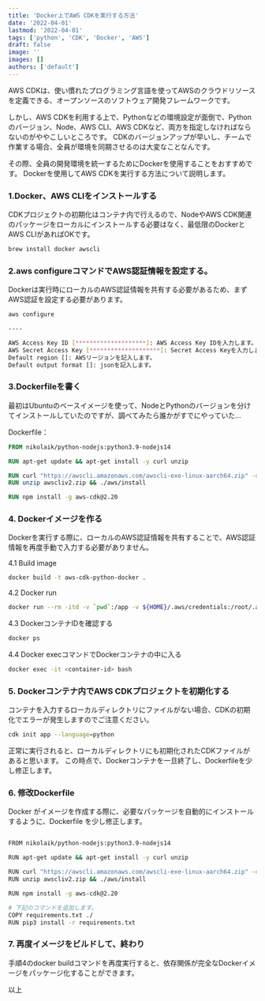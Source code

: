 ```yaml
---
title: 'Docker上でAWS CDKを実行する方法'
date: '2022-04-01'
lastmod: '2022-04-01'
tags: ['python', 'CDK', 'Docker', 'AWS']
draft: false
image: ''
images: []
authors: ['default']
---
```


AWS CDKは、使い慣れたプログラミング言語を使ってAWSのクラウドリソースを定義できる、オープンソースのソフトウェア開発フレームワークです。

しかし、AWS CDKを利用する上で、Pythonなどの環境設定が面倒で、Pythonのバージョン、Node、AWS CLI、AWS CDKなど、両方を指定しなければならないのがややこしいところです。
CDKのバージョンアップが早いし、チームで作業する場合、全員が環境を同期させるのは大変なことなんです。

その際、全員の開発環境を統一するためにDockerを使用することをおすすめです。
Dockerを使用してAWS CDKを実行する方法について説明します。

### 1.Docker、AWS CLIをインストールする
CDKプロジェクトの初期化はコンテナ内で行えるので、NodeやAWS CDK関連のパッケージをローカルにインストールする必要はなく、最低限のDockerとAWS CLIがあればOKです。

```bash
brew install docker awscli
```

### 2.aws configureコマンドでAWS認証情報を設定する。
Dockerは実行時にローカルのAWS認証情報を共有する必要があるため、まずAWS認証を設定する必要があります。

```bash
aws configure

----

AWS Access Key ID [********************]: AWS Access Key IDを入力します。
AWS Secret Access Key [********************]: Secret Access Keyを入力します。
Default region []: AWSリージョンを記入します。
Default output format []: jsonを記入します。
```

### 3.Dockerfileを書く
最初はUbuntuのベースイメージを使って、NodeとPythonのバージョンを分けてインストールしていたのですが、調べてみたら誰かがすでにやっていた...

Dockerfile：
```dockerfile
FROM nikolaik/python-nodejs:python3.9-nodejs14

RUN apt-get update && apt-get install -y curl unzip

RUN curl "https://awscli.amazonaws.com/awscli-exe-linux-aarch64.zip" -o "awscliv2.zip"
RUN unzip awscliv2.zip && ./aws/install

RUN npm install -g aws-cdk@2.20
```

### 4. Dockerイメージを作る

Dockerを実行する際に、ローカルのAWS認証情報を共有することで、AWS認証情報を再度手動で入力する必要がありません。

4.1 Build image
```bash
docker build -t aws-cdk-python-docker .
```

4.2 Docker run
```bash
docker run --rm -itd -v `pwd`:/app -v ${HOME}/.aws/credentials:/root/.aws/credentials:ro aws-cdk-python-docker
```

4.3 DockerコンテナIDを確認する
```bash
docker ps
```

4.4 Docker execコマンドでDockerコンテナの中に入る
```bash
docker exec -it <container-id> bash
```

### 5. Dockerコンテナ内でAWS CDKプロジェクトを初期化する
コンテナを入力するローカルディレクトリにファイルがない場合、CDKの初期化でエラーが発生しますのでご注意ください。
```bash
cdk init app --language=python
```

正常に実行されると、ローカルディレクトリにも初期化されたCDKファイルがあると思います。
この時点で、Dockerコンテナを一旦終了し、Dockerfileを少し修正します。

### 6. 修改Dockerfile

Docker がイメージを作成する際に、必要なパッケージを自動的にインストールするように、Dockerfile を少し修正します。
```bash

FROM nikolaik/python-nodejs:python3.9-nodejs14

RUN apt-get update && apt-get install -y curl unzip

RUN curl "https://awscli.amazonaws.com/awscli-exe-linux-aarch64.zip" -o "awscliv2.zip"
RUN unzip awscliv2.zip && ./aws/install

RUN npm install -g aws-cdk@2.20

# 下記のコマンドを追加します。
COPY requirements.txt ./
RUN pip3 install -r requirements.txt

```

### 7. 再度イメージをビルドして、終わり

手順4のdocker buildコマンドを再度実行すると、依存関係が完全なDockerイメージをパッケージ化することができます。

以上

    